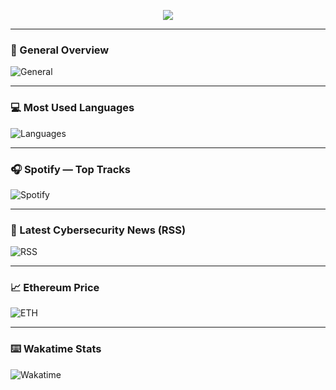 <!-- Typing effect header -->
<p align="center">
  <img src="https://readme-typing-svg.demolab.com?font=Fira+Code&size=20&pause=1000&color=00FF00&center=true&vCenter=true&width=435&lines=Full+Stack+Dev+%7C+Cybersecurity+N2;Python+%7C+Bash+%7C+Linux+%7C+Docker;Security+Through+Code+%26+Curiosity" />
</p>

---

### 🧠 General Overview
![General](https://metrics.lecoq.io/akiradreams?template=classic&base=header,activity,community,repositories&config.timezone=Europe%2FMadrid)

---

### 💻 Most Used Languages
![Languages](https://metrics.lecoq.io/akiradreams?template=classic&config.timezone=Europe%2FMadrid&plugin_languages=1)

---

### 🎧 Spotify — Top Tracks
![Spotify](https://metrics.lecoq.io/akiradreams?template=classic&config.timezone=Europe%2FMadrid&plugin_music=1&plugin_music_provider=spotify&plugin_music_user=akiradreams&plugin_music_mode=top&plugin_music_limit=9)

---

### 📰 Latest Cybersecurity News (RSS)
![RSS](https://metrics.lecoq.io/akiradreams?template=classic&plugin_rss=1&plugin_rss_source=https%3A%2F%2Ffeeds.feedburner.com%2FTheHackersNews&plugin_rss_limit=4)

---

### 📈 Ethereum Price
![ETH](https://metrics.lecoq.io/akiradreams?template=classic&plugin_stock=1&plugin_stock_symbol=ETH&plugin_stock_duration=1d&plugin_stock_interval=1m)

---

### ⌨️ Wakatime Stats
![Wakatime](https://metrics.lecoq.io/akiradreams?template=classic&plugin_wakatime=1&plugin_wakatime_user=current&plugin_wakatime_days=7&plugin_wakatime_sections=time,projects,languages,editors,os)
